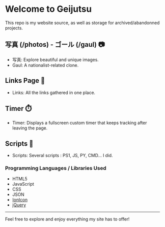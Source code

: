 # Welcome to Geijutsu

This repo is my website source, as well as storage for archived/abandonned projects.

## 写真 (/photos) - ゴール (/gaul) 📷

- 写真: Explore beautiful and unique images.
- Gaul: A nationalist-related clone.

## Links Page 🔗

- Links: All the links gathered in one place.

## Timer ⏱️

- Timer: Displays a fullscreen custom timer that keeps tracking after leaving the page.

## Scripts 🔗

- Scripts: Several scripts : PS1, JS, PY, CMD... I did.

### Programming Languages / Libraries Used

- HTML5
- JavaScript
- CSS
- JSON
- [IonIcon](https://github.com/ionic-team/ionicons)
- [jQuery](https://github.com/jquery/jquery)

---

Feel free to explore and enjoy everything my site has to offer!
